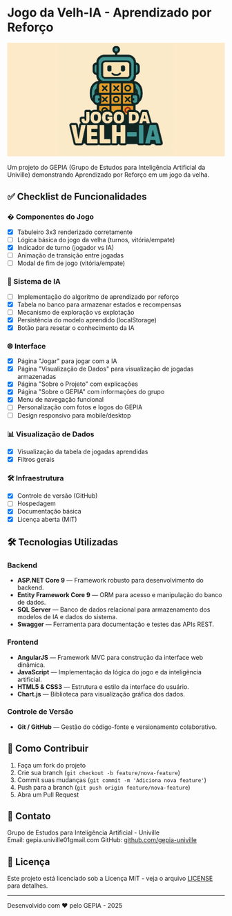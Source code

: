 # Jogo da Velh-IA - Aprendizado por Reforço

![Logo](public/assets/images/repository_image.png)  

Um projeto do GEPIA (Grupo de Estudos para Inteligência Artificial da Univille) demonstrando Aprendizado por Reforço em um jogo da velha.

## ✅ Checklist de Funcionalidades

### � Componentes do Jogo
- [X] Tabuleiro 3x3 renderizado corretamente
- [ ] Lógica básica do jogo da velha (turnos, vitória/empate)
- [X] Indicador de turno (jogador vs IA)
- [ ] Animação de transição entre jogadas
- [ ] Modal de fim de jogo (vitória/empate)

### 🤖 Sistema de IA
- [ ] Implementação do algoritmo de aprendizado por reforço
- [X] Tabela no banco para armazenar estados e recompensas
- [ ] Mecanismo de exploração vs explotação
- [X] Persistência do modelo aprendido (localStorage)
- [X] Botão para resetar o conhecimento da IA

### 🌐 Interface
- [X] Página "Jogar" para jogar com a IA
- [X] Página "Visualização de Dados" para visualização de jogadas armazenadas
- [X] Página "Sobre o Projeto" com explicações
- [X] Página "Sobre o GEPIA" com informações do grupo
- [X] Menu de navegação funcional
- [ ] Personalização com fotos e logos do GEPIA
- [ ] Design responsivo para mobile/desktop

### 📊 Visualização de Dados
- [X] Visualização da tabela de jogadas aprendidas
- [X] Filtros gerais

### 🛠️ Infraestrutura
- [X] Controle de versão (GitHub)
- [ ] Hospedagem
- [X] Documentação básica
- [X] Licença aberta (MIT)

## 🛠️ Tecnologias Utilizadas

### Backend
- **ASP.NET Core 9** — Framework robusto para desenvolvimento do backend.
- **Entity Framework Core 9** — ORM para acesso e manipulação do banco de dados.
- **SQL Server** — Banco de dados relacional para armazenamento dos modelos de IA e dados do sistema.
- **Swagger** — Ferramenta para documentação e testes das APIs REST.

### Frontend
- **AngularJS** — Framework MVC para construção da interface web dinâmica.
- **JavaScript** — Implementação da lógica do jogo e da inteligência artificial.
- **HTML5 & CSS3** — Estrutura e estilo da interface do usuário.
- **Chart.js** — Biblioteca para visualização gráfica dos dados.

### Controle de Versão
- **Git / GitHub** — Gestão do código-fonte e versionamento colaborativo.

## 🤝 Como Contribuir

1. Faça um fork do projeto
2. Crie sua branch (`git checkout -b feature/nova-feature`)
3. Commit suas mudanças (`git commit -m 'Adiciona nova feature'`)
4. Push para a branch (`git push origin feature/nova-feature`)
5. Abra um Pull Request

## 📧 Contato

Grupo de Estudos para Inteligência Artificial - Univille  
Email: gepia.univille01gmail.com
GitHub: [github.com/gepia-univille](https://github.com/GepiaUniville)

## 📄 Licença

Este projeto está licenciado sob a Licença MIT - veja o arquivo [LICENSE](LICENSE) para detalhes.

---

Desenvolvido com ❤️ pelo GEPIA - 2025
